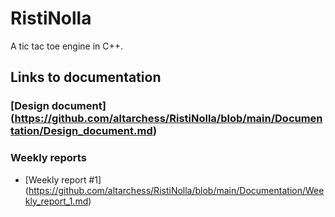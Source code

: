 # RistiNolla

A tic tac toe engine in C++. 

## Links to documentation
### [Design document] (https://github.com/altarchess/RistiNolla/blob/main/Documentation/Design_document.md)

### Weekly reports
* [Weekly report #1] (https://github.com/altarchess/RistiNolla/blob/main/Documentation/Weekly_report_1.md)
